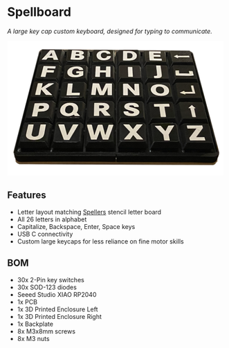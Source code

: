 # Spellboard

_A large key cap custom keyboard, designed for typing to communicate._

<img src="/assets/IMG_1373.png" width="500">

## Features

- Letter layout matching [Spellers](https://www.spellers.com/product-page/large-a-z-stencil) stencil letter board
- All 26 letters in alphabet
- Capitalize, Backspace, Enter, Space keys
- USB C connectivity
- Custom large keycaps for less reliance on fine motor skills

## BOM

- 30x 2-Pin key switches
- 30x SOD-123 diodes
- Seeed Studio XIAO RP2040
- 1x PCB
- 1x 3D Printed Enclosure Left
- 1x 3D Printed Enclosure Right
- 1x Backplate
- 8x M3x8mm screws
- 8x M3 nuts
